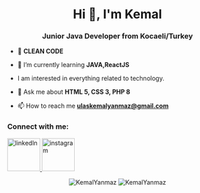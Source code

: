 <h1 align="center">Hi 👋, I'm Kemal</h1>
<h3 align="center">Junior Java Developer from Kocaeli/Turkey</h3>

- 📌 **CLEAN CODE**

- 🌱 I’m currently learning **JAVA,ReactJS**

- I am interested in everything related to technology.

- 💬 Ask me about **HTML 5, CSS 3, PHP 8**

- 📫 How to reach me **ulaskemalyanmaz@gmail.com**

<h3 align="left">Connect with me:</h3>
<p align="left">

<a href="https://www.linkedin.com/in/kemal-yanmaz/" target="_blank"> <img src="https://velanovascular.com/wp-content/uploads/2020/06/LinkedIn.png" alt="linkedln" width="75" height="75"/> </a>
<a href="https://www.instagram.com/kemalynmaz" target="_blank"> <img src="https://upload.wikimedia.org/wikipedia/commons/thumb/e/e7/Instagram_logo_2016.svg/1200px-Instagram_logo_2016.svg.png" alt="instagram" width="75" height="75"/> </a>

<p align="center">
  <img src="https://github-readme-stats.vercel.app/api/top-langs?username=KemalYanmaz&show_icons=true&locale=en&layout=compact" alt="KemalYanmaz" />
  <img src="https://github-readme-stats.vercel.app/api?username=KemalYanmaz&show_icons=true&locale=en" alt="KemalYanmaz" />
</p>

